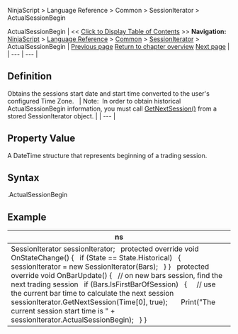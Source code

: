 ﻿
NinjaScript > Language Reference > Common > SessionIterator > ActualSessionBegin

ActualSessionBegin
| << [Click to Display Table of Contents](actualsessionbegin.md) >> **Navigation:**     [NinjaScript](ninjascript.md) > [Language Reference](language_reference_wip.md) > [Common](common.md) > [SessionIterator](sessioniterator.md) > ActualSessionBegin | [Previous page](sessioniterator.md) [Return to chapter overview](sessioniterator.md) [Next page](actualsessionend.md) |
| --- | --- |
## Definition
Obtains the sessions start date and start time converted to the user's configured Time Zone.
 
| Note:  In order to obtain historical ActualSessionBegin information, you must call [GetNextSession()](getnextsession.md) from a stored SessionIterator object. |
| --- |

## 
## 
## Property Value
A DateTime structure that represents beginning of a trading session.
 
## Syntax
<sessionIterator>.ActualSessionBegin
## 
## Example
| ns |
| --- |
| SessionIterator sessionIterator;   protected override void OnStateChange() {    if (State == State.Historical)    {      sessionIterator = new SessionIterator(Bars);    } }   protected override void OnBarUpdate() {    // on new bars session, find the next trading session    if (Bars.IsFirstBarOfSession)    {      // use the current bar time to calculate the next session      sessionIterator.GetNextSession(Time[0], true);        Print("The current session start time is " + sessionIterator.ActualSessionBegin);    } } |
